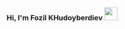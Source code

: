 ### Hi, I'm Fozil KHudoyberdiev <img src="https://media1.giphy.com/media/gM5qFksULw54NMWyry/giphy.gif?cid=ecf05e47tcn5nellp7buozjc7l14oin9ffq39uq6r2r0p7hi&ep=v1_stickers_search&rid=giphy.gif&ct=s" width="30px">

